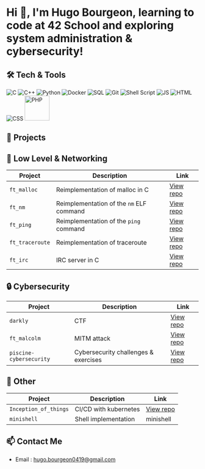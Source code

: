 # Hi 👋, I'm Hugo Bourgeon, learning to code at 42 School and exploring system administration & cybersecurity!

## 🛠️ Tech & Tools

<p align="left">
  <img src="https://camo.githubusercontent.com/3dd9038d4de92a3e45b9f7bf8756f4530203d36092e59b71001397c0559b0f08/68747470733a2f2f696d672e736869656c64732e696f2f62616467652f432d2532333030353939432e7376673f7374796c653d666f722d7468652d6261646765266c6f676f3d63253242253242266c6f676f436f6c6f723d7768697465" alt="C" style="max-width: 100%;"/> 
  <img src="https://camo.githubusercontent.com/88e1b21c4e11afd4f06cfb2b510dbb3690dbd300fb1a6d4676fd553a70bafa82/68747470733a2f2f696d672e736869656c64732e696f2f62616467652f632b2b2d2532333030353939432e7376673f7374796c653d666f722d7468652d6261646765266c6f676f3d63253242253242266c6f676f436f6c6f723d7768697465" alt="C++" style="max-width: 100%;"/> 
  <img src="https://camo.githubusercontent.com/0d0779a129f1dcf6c31613b701fe0646fd4e4d2ed2a7cbd61b27fd5514baa938/68747470733a2f2f696d672e736869656c64732e696f2f62616467652f707974686f6e2d3336373041303f7374796c653d666f722d7468652d6261646765266c6f676f3d707974686f6e266c6f676f436f6c6f723d666664643534" alt="Python" style="max-width: 100%;"/> 
  <img src="https://camo.githubusercontent.com/1e707415b3053514c470ea9641d61689076159bb0fdc6b2eaf2f2a3fc8b650e8/68747470733a2f2f696d672e736869656c64732e696f2f62616467652f446f636b65722d2532333064623765643f7374796c653d666f722d7468652d6261646765266c6f676f3d646f636b6572266c6f676f436f6c6f723d7768697465" alt="Docker" style="max-width: 100%;"/> 
  <img src="https://camo.githubusercontent.com/da77bad2f5ae4c2ce99cd640a08b0de3d2c1e3f8adb11f9a5d4c1ffb482b60ae/68747470733a2f2f696d672e736869656c64732e696f2f62616467652f53514c2d2532334138423943433f7374796c653d666f722d7468652d6261646765266c6f676f3d73716c697465266c6f676f436f6c6f723d7768697465" alt="SQL" style="max-width: 100%;"/>
  <img src="https://camo.githubusercontent.com/40d19ef9d59cc11b2aa60b0f75192c3425314ab27ac7a85184a4b9445579457d/68747470733a2f2f696d672e736869656c64732e696f2f62616467652f4769742d2532334630353033323f7374796c653d666f722d7468652d6261646765266c6f676f3d676974266c6f676f436f6c6f723d7768697465" alt="Git" style="max-width: 100%;"/> 
  <img src="https://camo.githubusercontent.com/7100cd25f7ab8d4abdcb19f57caca9b02c5b9d50443ab4eac7d2b7467386cbc2/68747470733a2f2f696d672e736869656c64732e696f2f62616467652f7368656c6c5f7363726970742d2532333132313031312e7376673f7374796c653d666f722d7468652d6261646765266c6f676f3d676e752d62617368266c6f676f436f6c6f723d7768697465" alt="Shell Script" style="max-width: 100%;"/> 
  <img src="https://camo.githubusercontent.com/b6b15ebc73b2260edaff84c4120edfcd9fe4779320b630c8247991c1808f8758/68747470733a2f2f696d672e736869656c64732e696f2f62616467652f4a6176615363726970742d2532334637444631453f7374796c653d666f722d7468652d6261646765266c6f676f3d6a617661736372697074266c6f676f436f6c6f723d626c61636b" alt="JS" style="max-width: 100%;"/> 
  <img src="https://camo.githubusercontent.com/c3d5a6dd553305fc47d1bdd3abe222718de1b744fe3e18c9149128171ca985a5/68747470733a2f2f696d672e736869656c64732e696f2f62616467652f48544d4c2d2532334533344632363f7374796c653d666f722d7468652d6261646765266c6f676f3d68746d6c35266c6f676f436f6c6f723d7768697465" alt="HTML" style="max-width: 100%;"/> 
  <img src="https://camo.githubusercontent.com/4fd361aa683cedc169dd3891f78a0b9ceaf9fccad74f8ca10d5122c92a22ca3f/68747470733a2f2f696d672e736869656c64732e696f2f62616467652f4353532d2532333135373242363f7374796c653d666f722d7468652d6261646765266c6f676f3d63737333266c6f676f436f6c6f723d7768697465" alt="CSS" style="max-width: 100%;"/> 
  <img src="https://img.shields.io/badge/PHP-777BB4?style=flat&logo=php&logoColor=white" alt="PHP" width="65" heigh="25">
</p>

## 📂 Projects 

## 🔧 Low Level & Networking

| Project          | Description                          | Link |
|------------------|------------------------------------|------|
| `ft_malloc`      | Reimplementation of malloc in C    | [View repo](https://github.com/hugo-bourgeon/ft_malcolm) |
| `ft_nm`          | Reimplementation of the `nm` ELF command | [View repo](https://github.com/hugo-bourgeon/ft_nm) |
| `ft_ping`        | Reimplementation of the `ping` command | [View repo](https://github.com/hugo-bourgeon/ft_ping) |
| `ft_traceroute`  | Reimplementation of traceroute     | [View repo](https://github.com/hugo-bourgeon/ft_traceroute) |
| `ft_irc`         | IRC server in C             | [View repo](https://github.com/hugo-bourgeon/ft_ping) |

## 🔒 Cybersecurity

| Project               | Description                        | Link |
|-----------------------|----------------------------------|------|
| `darkly`              | CTF            | [View repo](https://github.com/hugo-bourgeon/darkly) |
| `ft_malcolm`          | MITM attack    | [View repo](https://github.com/hugo-bourgeon/ft_malcolm) |
| `piscine-cybersecurity` | Cybersecurity challenges & exercises | [View repo](https://github.com/hugo-bourgeon/piscine-cybersecurity) |

## 🐳 Other

| Project            | Description                       | Link |
|--------------------|---------------------------------|------|
| `Inception_of_things` | CI/CD with kubernetes | [View repo](https://github.com/hugo-bourgeon/Inception_of_things) |
| `minishell`     | Shell implementation   | minishell |

## 📫 Contact Me

- Email : hugo.bourgeon0419@gmail.com
